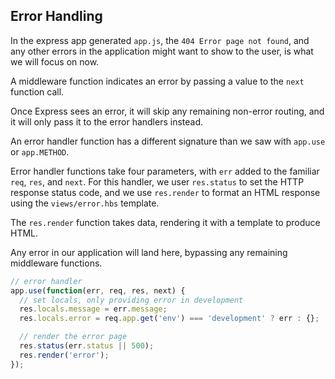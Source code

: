 ## Error Handling

In the express app generated `app.js`, the `404 Error page not found`, and any other errors in the application might want to show to the user, is what we will focus on now.

A middleware function indicates an error by passing a value to the `next` function call.

Once Express sees an error, it will skip any remaining non-error routing, and it will only pass it to the error handlers instead.

An error handler function has a different signature than we saw with `app.use` or `app.METHOD`.

Error handler functions take four parameters, with `err` added to the familiar `req`, `res`, and `next`. For this handler, we user `res.status` to set the HTTP response status code, and we use `res.render` to format an HTML response using the `views/error.hbs` template. 

The `res.render` function takes data, rendering it with a template to produce HTML.

Any error in our application will land here, bypassing any remaining middleware functions.

```js
// error handler
app.use(function(err, req, res, next) {
  // set locals, only providing error in development
  res.locals.message = err.message;
  res.locals.error = req.app.get('env') === 'development' ? err : {};

  // render the error page
  res.status(err.status || 500);
  res.render('error');
});
```

